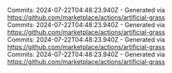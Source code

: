 Commits: 2024-07-22T04:48:23.940Z - Generated via https://github.com/marketplace/actions/artificial-grass
<br>
Commits: 2024-07-22T04:48:23.940Z - Generated via https://github.com/marketplace/actions/artificial-grass
<br>
Commits: 2024-07-22T04:48:23.940Z - Generated via https://github.com/marketplace/actions/artificial-grass
<br>
Commits: 2024-07-22T04:48:23.940Z - Generated via https://github.com/marketplace/actions/artificial-grass
<br>
